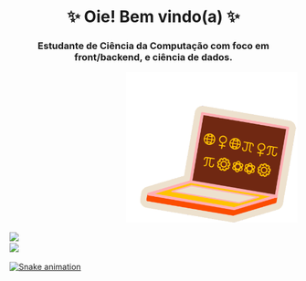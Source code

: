 <h1 align="center"> ✨ Oie! Bem vindo(a) ✨		</h1>
<h3 align="center">Estudante de Ciência da Computação com foco em front/backend, e ciência de dados.</h3>
<p align="right">
<img width="300px" src="https://github.com/kmilapl/kmilapl/blob/main/toreadme/womencoder.gif">
</p>

<div>
<a href="https://github.com/kmilapl">
<img height="130em" src="https://github-readme-stats.vercel.app/api/top-langs/?username=kmilapl&layout=compact&langs_count=7&theme=dracula"/><br>
<img height="130em" src="https://github-readme-stats.vercel.app/api?username=kmilapl&show_icons=true&theme=dracula&include_all_commits=true&count_private=true"/>
</div>

![Snake animation](https://github.com/kmilapl/kmilapl/blob/output/github-contribution-grid-snake.svg)
